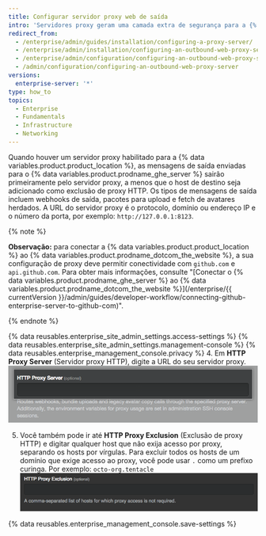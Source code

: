 ```yaml
---
title: Configurar servidor proxy web de saída
intro: 'Servidores proxy geram uma camada extra de segurança para a {% data variables.product.product_location %}.'
redirect_from:
  - /enterprise/admin/guides/installation/configuring-a-proxy-server/
  - /enterprise/admin/installation/configuring-an-outbound-web-proxy-server
  - /enterprise/admin/configuration/configuring-an-outbound-web-proxy-server
  - /admin/configuration/configuring-an-outbound-web-proxy-server
versions:
  enterprise-server: '*'
type: how_to
topics:
  - Enterprise
  - Fundamentals
  - Infrastructure
  - Networking
---
```


Quando houver um servidor proxy habilitado para a {% data variables.product.product_location %}, as mensagens de saída enviadas para o {% data variables.product.prodname_ghe_server %} sairão primeiramente pelo servidor proxy, a menos que o host de destino seja adicionado como exclusão de proxy HTTP. Os tipos de mensagens de saída incluem webhooks de saída, pacotes para upload e fetch de avatares herdados. A URL do servidor proxy é o protocolo, domínio ou endereço IP e o número da porta, por exemplo: `http://127.0.0.1:8123`.

{% note %}

**Observação:** para conectar a {% data variables.product.product_location %} ao {% data variables.product.prodname_dotcom_the_website %}, a sua configuração de proxy deve permitir conectividade com `github.com` e `api.github.com`. Para obter mais informações, consulte "[Conectar o {% data variables.product.prodname_ghe_server %} ao {% data variables.product.prodname_dotcom_the_website %}](/enterprise/{{ currentVersion }}/admin/guides/developer-workflow/connecting-github-enterprise-server-to-github-com)".

{% endnote %}

{% data reusables.enterprise_site_admin_settings.access-settings %}
{% data reusables.enterprise_site_admin_settings.management-console %}
{% data reusables.enterprise_management_console.privacy %}
4. Em **HTTP Proxy Server** (Servidor proxy HTTP), digite a URL do seu servidor proxy. ![Campo para digitar a URL do servidor proxy HTTP](/assets/images/enterprise/management-console/http-proxy-field.png)

5. Você também pode ir até **HTTP Proxy Exclusion** (Exclusão de proxy HTTP) e digitar qualquer host que não exija acesso por proxy, separando os hosts por vírgulas. Para excluir todos os hosts de um domínio que exige acesso ao proxy, você pode usar `.` como um prefixo curinga.  Por exemplo: `octo-org.tentacle` ![Campo para digitar qualquer exclusão de proxy HTTP](/assets/images/enterprise/management-console/http-proxy-exclusion-field.png)

{% data reusables.enterprise_management_console.save-settings %}
